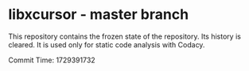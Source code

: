 # libxcursor - master branch

This repository contains the frozen state of the repository.
Its history is cleared. It is used only for static code
analysis with Codacy.

Commit Time: 1729391732